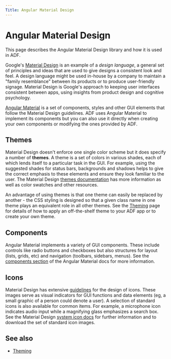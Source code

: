 ```yaml
---
Title: Angular Material Design
---
```


# Angular Material Design

This page describes the Angular Material Design library and how it is used in ADF.
 
Google's
[Material Design](https://material.io/guidelines/material-design/introduction.html)
is an example of a _design language_, a
general set of principles and ideas that are used to give designs a
consistent look and feel. A design language might be used in-house by
a company to maintain a "family resemblance" between its products or to
produce user-friendly signage. Material Design is Google's approach to
keeping user interfaces consistent between apps, using insights from
product design and cognitive psychology.

[Angular Material](https://material.angular.io/) is a set of components,
styles and other GUI elements
that follow the Material Design guidelines. ADF uses Angular Material
to implement its components but you can also use it directly when
creating your own components or modifying the ones provided by ADF.

## Themes

Material Design doesn't enforce one single color scheme but it does
specify a number of **themes**. A theme is a set of colors in various
shades, each of which lends itself to a particular task in the GUI.
For example, using the suggested shades for status bars, backgrounds
and shadows helps to give the correct emphasis to these elements and
ensure they look familiar to the user. The Material Design 
[themes documentation](https://material.io/guidelines/style/color.html#color-themes)
has more information as well as color swatches and other resources.

An advantage of using themes is that one theme can easily be replaced
by another - the CSS styling is designed so that a given class name in one theme plays
an equivalent role in all other themes. See the [Theming](theming.md) page
for details of how to apply an off-the-shelf theme to your ADF app or to
create your own theme.

## Components

Angular Material implements a variety of GUI components. These include
controls like radio buttons and checkboxes but also structures for layout
(lists, grids, etc) and navigation (toolbars, sidebars, menus). See the
[components section](https://material.angular.io/components/categories) of
the Angular Material docs for more information.

## Icons

Material Design has extensive
[guidelines](https://material.io/guidelines/style/icons.html) for the design
of icons. These images serve as visual indicators for GUI functions and data
elements (eg, a small graphic of a person could denote a user). A selection of
standard icons is also available for common items. For example, a microphone
icon indicates audio input while a magnifying glass emphasizes a search box.
See the Material Design
[system icon docs](https://material.io/guidelines/style/icons.html#icons-system-icons)
for further information and to download the set of standard icon images.

## See also

-   [Theming](theming.md)
